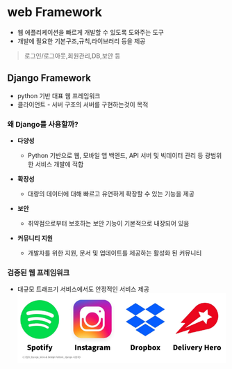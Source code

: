 # web Framework

- 웹 에플리케이션을 빠르게 개발할 수 있도록 도와주는 도구
- 개발에 필요한 기본구조,규칙,라이브러리 등을 제공

> 로그인/로그아웃,회원관리,DB,보안 등

## Django Framework

- python 기반 대표 웹 프레임워크
- 클라이언트 - 서버 구조의 서버를 구현하는것이 목적

### 왜 Django를 사용할까?

- **다양성**
  - Python 기반으로 웹, 모바일 앱 백엔드, API 서버 및 빅데이터 관리 등 광범위한 서비스 개발에 적합

- **확장성**
  - 대량의 데이터에 대해 빠르고 유연하게 확장할 수 있는 기능을 제공

- **보안**
  - 취약점으로부터 보호하는 보안 기능이 기본적으로 내장되어 있음

- **커뮤니티 지원**
  - 개발자를 위한 지원, 문서 및 업데이트를 제공하는 활성화 된 커뮤니티

### 검증된 웹 프레임워크

- 대규모 트래프기 서비스에서도 안정적인 서비스 제공
![alt text](image.png)
